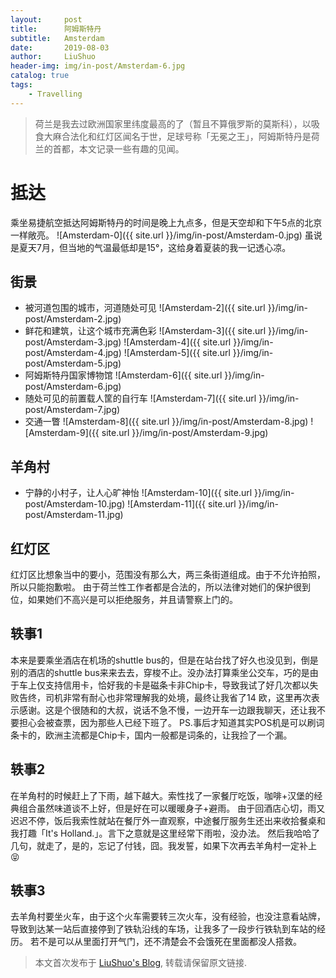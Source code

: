 ```yaml
---
layout:     post
title:      阿姆斯特丹
subtitle:   Amsterdam
date:       2019-08-03
author:     LiuShuo
header-img: img/in-post/Amsterdam-6.jpg
catalog: true
tags:
    - Travelling
---    
```

> 荷兰是我去过欧洲国家里纬度最高的了（暂且不算俄罗斯的莫斯科），以吸食大麻合法化和红灯区闻名于世，足球号称「无冕之王」，阿姆斯特丹是荷兰的首都，本文记录一些有趣的见闻。

# 抵达
乘坐易捷航空抵达阿姆斯特丹的时间是晚上九点多，但是天空却和下午5点的北京一样敞亮。
![Amsterdam-0]({{ site.url }}/img/in-post/Amsterdam-0.jpg)
虽说是夏天7月，但当地的气温最低却是15°，这给身着夏装的我一记透心凉。

## 街景
- 被河道包围的城市，河道随处可见
![Amsterdam-2]({{ site.url }}/img/in-post/Amsterdam-2.jpg)
- 鲜花和建筑，让这个城市充满色彩
![Amsterdam-3]({{ site.url }}/img/in-post/Amsterdam-3.jpg)
![Amsterdam-4]({{ site.url }}/img/in-post/Amsterdam-4.jpg)
![Amsterdam-5]({{ site.url }}/img/in-post/Amsterdam-5.jpg)
- 阿姆斯特丹国家博物馆
![Amsterdam-6]({{ site.url }}/img/in-post/Amsterdam-6.jpg)
- 随处可见的前置载人筐的自行车
![Amsterdam-7]({{ site.url }}/img/in-post/Amsterdam-7.jpg)
- 交通一瞥
![Amsterdam-8]({{ site.url }}/img/in-post/Amsterdam-8.jpg)
![Amsterdam-9]({{ site.url }}/img/in-post/Amsterdam-9.jpg)

## 羊角村
- 宁静的小村子，让人心旷神怡
![Amsterdam-10]({{ site.url }}/img/in-post/Amsterdam-10.jpg)
![Amsterdam-11]({{ site.url }}/img/in-post/Amsterdam-11.jpg)

## 红灯区
红灯区比想象当中的要小，范围没有那么大，两三条街道组成。由于不允许拍照，所以只能抱歉啦。
由于荷兰性工作者都是合法的，所以法律对她们的保护很到位，如果她们不高兴是可以拒绝服务，并且请警察上门的。

## 轶事1
本来是要乘坐酒店在机场的shuttle bus的，但是在站台找了好久也没见到，倒是别的酒店的shuttle 
bus来来去去，穿梭不止。没办法打算乘坐公交车，巧的是由于车上仅支持信用卡，恰好我的卡是磁条卡非Chip卡，导致我试了好几次都以失败告终，司机非常有耐心也非常理解我的处境，最终让我省了14
欧，这里再次表示感谢。这是个很随和的大叔，说话不急不慢，一边开车一边跟我聊天，还让我不要担心会被查票，因为那些人已经下班了。
PS.事后才知道其实POS机是可以刷词条卡的，欧洲主流都是Chip卡，国内一般都是词条的，让我捡了一个漏。

## 轶事2
在羊角村的时候赶上了下雨，越下越大。索性找了一家餐厅吃饭，咖啡+汉堡的经典组合虽然味道谈不上好，但是好在可以暖暖身子+避雨。
由于回酒店心切，雨又迟迟不停，饭后我索性就站在餐厅外一直观察，中途餐厅服务生还出来收拾餐桌和我打趣「It's Holland.」。言下之意就是这里经常下雨啦，没办法。
然后我哈哈了几句，就走了，是的，忘记了付钱，囧。我发誓，如果下次再去羊角村一定补上😝

## 轶事3
去羊角村要坐火车，由于这个火车需要转三次火车，没有经验，也没注意看站牌，导致到达某一站后直接停到了铁轨沿线的车场，让我多了一段步行铁轨到车站的经历。
若不是可以从里面打开气门，还不清楚会不会饿死在里面都没人搭救。


> 本文首次发布于 [LiuShuo's Blog](https://liushuo.me), 转载请保留原文链接.
